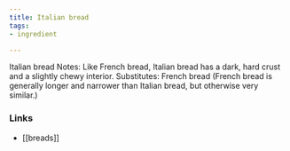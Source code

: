 ```yaml
---
title: Italian bread
tags:
- ingredient

---
```

Italian bread Notes: Like French bread, Italian bread has a dark, hard crust and a slightly chewy interior. Substitutes: French bread (French bread is generally longer and narrower than Italian bread, but otherwise very similar.)

### Links

* [[breads]]
